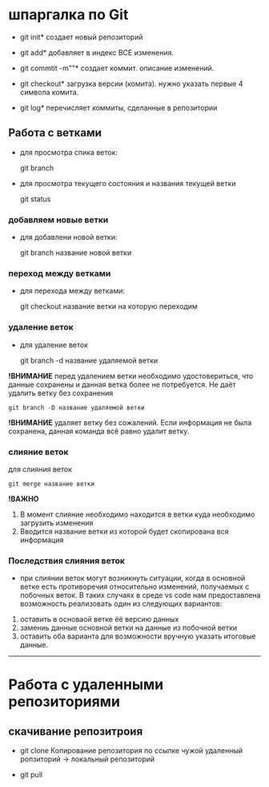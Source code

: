 # шпаргалка по Git

* git init*
создает новый репозиторий

* git add*
добавляет в индекс ВСЕ изменения.

* git commtit -m""*
создает коммит. описание изменений.

* git checkout*
загрузка версии (комита). нужно указать первые 4 символа комита.

* git log*
перечисляет коммиты, сделанные в репозитории

## Работа с ветками
* для просмотра спика веток:

    git branch

* для просмотра текущего состояния и названия текущей ветки

    git status

### добавляем новые ветки
* для добавлени новой ветки:

    git branch название новой ветки

### переход между ветками
* для перехода между ветками:

    git checkout название ветки на которую переходим

### удаление веток
* для удаление веток

    git branch -d название удаляемой ветки

**!ВНИМАНИЕ** перед удалением ветки необходимо удостовериться, что данные сохранены и данная ветка более не потребуется. Не даёт удалить ветку без сохранения

    git branch -D название удаляемой ветки

**!ВНИМАНИЕ** удаляет ветку без сожалений. Если информация не была сохранена, данная команда всё равно удалит ветку.

### слияние веток
 для слияния веток

    git merge название ветки
    
**!ВАЖНО** 
1. В момент слияние необходимо находится в ветки куда необходимо загрузить изменения
2. Вводится название ветки из которой будет скопирована вся информация

### Последствия слияния веток
* при слиянии веток могут возникнуть ситуации, когда в основной ветке есть противоречия относительно изменений, получаемых с побочных веток. В таких случаях в среде vs code нам предоставлена возможность реализовать один из следующих вариантов:
1. оставить в основаой ветке ёё версию данных
2. замениь данные основной ветки на данные из побочной ветки
3. оставить оба варианта для возможности вручную указать итоговые данные.

________________________

# Работа с удаленными репозиториями

## скачивание репозитроия

* git clone
Копирование репозитория по ссылке
чужой удаленный ропзиторий -> локальный репозиторий

* git pull
